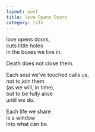 ```yaml
---
layout: post
title: love Opens Doors
category: life
---
```


love opens doors,  
cuts little holes  
in the boxes we live in.

Death does not close them.

Each soul we've touched calls us,  
not to join them  
(as we will, in time),  
but to be fully alive  
until we do.

Each life we share  
is a window  
into what can be.
